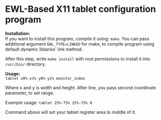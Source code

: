 <h1>EWL-Based X11 tablet configuration program</h1>

<b>Installation:</b>
<br>If you want to install this program, compile it using: `make`.
You can pass additional argument `EWL_TYPE=LINKED` for make, to compile program using default dynamic liblaries' link method.

After this step, write `make install` with root permissions to install it into `/usr/bin/` directory.


<b>Usage:</b>
<br>`tablet x0%-x1% y0%-y1% monitor_index`

Where x and y is width and height.
After line, you pass second coordinate parameter, to set range.

Example usage:
`tablet 25%-75% 25%-75% 0`

Command above will set your tablet register area to middle of it.
